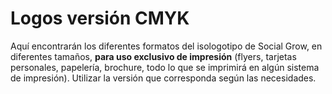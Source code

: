 # Logos versión CMYK
Aquí encontrarán los diferentes formatos del isologotipo de Social Grow, en diferentes tamaños, **para uso exclusivo de impresión** (flyers, tarjetas personales, papelería, brochure, todo lo que se imprimirá en algún sistema de impresión). Utilizar la versión que corresponda según las necesidades.
